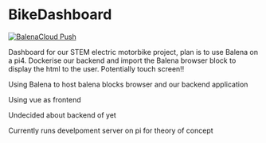 # BikeDashboard
[![BalenaCloud Push](https://github.com/RockBacon9922/BikeDashboard/actions/workflows/something.yml/badge.svg?branch=main&event=deployment_status)](https://github.com/RockBacon9922/BikeDashboard/actions/workflows/something.yml)

Dashboard for our STEM electric motorbike project, plan is to use Balena on a pi4. Dockerise our backend and import the Balena browser block to display the html to the user. Potentially touch screen!!


Using Balena to host balena blocks browser and our backend application

Using vue as frontend

Undecided about backend of yet

Currently runs develpoment server on pi for theory of concept
